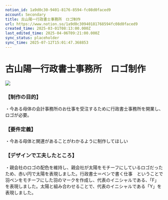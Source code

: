 ```yaml
---
notion_id: 1a9d0c30-9401-8176-8594-fc08d0faced9
account: Secondary
title: 古山陽一行政書士事務所　ロゴ制作
url: https://www.notion.so/1a9d0c30940181768594fc08d0faced9
created_time: 2025-03-01T08:13:00.000Z
last_edited_time: 2025-04-06T09:21:00.000Z
sync_status: placeholder
sync_time: 2025-07-12T15:01:47.368853
---
```

# 古山陽一行政書士事務所　ロゴ制作

![](https://prod-files-secure.s3.us-west-2.amazonaws.com/d58fe38c-a9d4-4466-aed9-85604b7b2c6d/25bdcc40-a9ae-4409-bfa2-8772a786dd14/%E3%82%B9%E3%82%AF%E3%83%AA%E3%83%BC%E3%83%B3%E3%82%B7%E3%83%A7%E3%83%83%E3%83%88_2023-10-30_19.50.47.png?X-Amz-Algorithm=AWS4-HMAC-SHA256&X-Amz-Content-Sha256=UNSIGNED-PAYLOAD&X-Amz-Credential=ASIAZI2LB4663I6AUE43%2F20250719%2Fus-west-2%2Fs3%2Faws4_request&X-Amz-Date=20250719T064757Z&X-Amz-Expires=3600&X-Amz-Security-Token=IQoJb3JpZ2luX2VjEIX%2F%2F%2F%2F%2F%2F%2F%2F%2F%2FwEaCXVzLXdlc3QtMiJHMEUCIQD8n4cvPKOLMLVz8B8VMmqwMWYounYGAUqnPgbHDcR%2BDAIgF7k49J4mx1zwiWTNyx3LWieyavh81vL4reMAg7u2zd8qiAQInv%2F%2F%2F%2F%2F%2F%2F%2F%2F%2FARAAGgw2Mzc0MjMxODM4MDUiDM%2BEy1Kp3kBNTjw8SCrcA%2F%2FIWUypWX6QKSmmGAEc7%2Fk%2BNw3Ujl1B%2FWc0RJq39UXNL9CdrkH1ZueBUq5nGZl9kNBHJSRQwKnpPrzhui5b%2FGDR1Xpes%2BMrlgR39bUdJBTUtT2fzbrgivjb4IZwYKt4IUULvJE%2B1FjEKj5c4W9qPbEsOi4K6CuTvvYMXuVd%2BxeIadPAp%2Br92iThJGSvzAjqEpemR71OAf4nvVQ9eU7SKpW%2BlcUrYbeiTfUl6%2Fuzqd3Hbzkr8PLgwNb6CgvgnX0JOYUeCf2%2B%2F9bGnh%2BKxWw%2F6COn5CoxuK%2FRLHbNS19jjOqJld7YWzu2CcQ2zKm%2FgAVu2fCW402lm5PU2JlUZ4Y%2Fb%2BDaoZQyNPz55GMqcs4ZJT3bLHoAq1Wd08uUC2MmiRQeb5sBOWVJNxkHCp1NgNaEswBADNUcRUsSFK3t%2B8c2KBW%2FLxSTjflcdVmeWru9KHZHtg476gOXGOEJJ%2FoqjeNpoXvapFrF7YYbYEEYC6zLRjh3ybNTwat42%2FIhN%2BIwJzFMfVbSwHHP8ppoo5phC1MQZcFQvjHSvK6r0%2Bf%2F5UNO6OohQkpIiAoBiQohe5NZvPnFEzVM3Z72EqmBV8LgGDRigjVU5nqH%2FhPaAqfFn1DHzP1uT6HIrv4QeesIdyo7MOvF7MMGOqUBmvh5K1HFVaqVUVQcbvzfE91ei8g%2BBhI%2FYMpLAqHRcTw%2FYO2ZLdp8xCt0PBAeid3nYqT0B%2Bd9WvtjxKjUfF0cLlNjUoq0GG9siI2hkDdJmBdk7lh%2BuIRD0gP4vKAMIIXuZWY23kKBjfZLf9PYSZwzP68XsnnKLEtysAOiEcu23GBTGT1Rm0MIsD%2BF%2Faawc%2B%2F5WVtgefz4SxqWKWpbNfAxRNbM%2BkS8&X-Amz-Signature=09b99009a9f785f97760db6d80cf5659fc887ef9caa2b6a1074ace6afefaa0a5&X-Amz-SignedHeaders=host&x-amz-checksum-mode=ENABLED&x-id=GetObject)
### 【制作の目的】
・今ある母体の会計事務所のお仕事を受注するために行政書士事務所を開業し、ロゴが必要。
### 【要件定義】
・今ある母体と関連があることがわかるように制作してほしい
### 【デザインで工夫したところ】
・親会社のロゴの配色を維持し、親会社が太陽をモチーフにしているロゴだったため、赤い円で太陽を表現しました。行政書士＝ペンで書く仕事　ということで羽ペンをモチーフにした羽のマークを作成し、代表のイニシャルである、「F」を表現しました。太陽と組み合わせることで、代表のイニシャルである「Y」を表現しました。